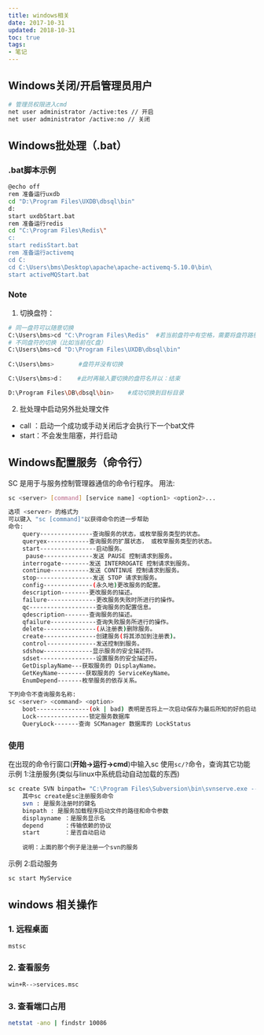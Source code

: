 ```yaml
---
title: windows相关
date: 2017-10-31
updated: 2018-10-31
toc: true
tags:
- 笔记
---
```

## Windows关闭/开启管理员用户

```bash
# 管理员权限进入cmd
net user administrator /active:tes // 开启
net user administrator /active:no // 关闭
```

## Windows批处理（.bat）

### .bat脚本示例

```bash
@echo off
rem 准备运行uxdb
cd "D:\Program Files\UXDB\dbsql\bin" 
d:
start uxdbStart.bat
rem 准备运行redis
cd "C:\Program Files\Redis\" 
c:
start redisStart.bat
rem 准备运行activemq
cd C:
cd C:\Users\bms\Desktop\apache\apache-activemq-5.10.0\bin\ 
start activeMQStart.bat
```

### Note

1. 切换盘符：

```bash
# 同一盘符可以随意切换
C:\Users\bms>cd "C:\Program Files\Redis"  #若当前盘符中有空格，需要将盘符路径用“”引起来，否则会出错
# 不同盘符的切换（比如当前在C盘）
C:\Users\bms>cd "D:\Program Files\UXDB\dbsql\bin"
    
C:\Users\bms>       #盘符并没有切换

C:\Users\bms>d：    #此时再输入要切换的盘符名并以：结束

D:\Program Files\DB\dbsql\bin>    #成功切换到目标目录
```

2. 批处理中启动另外批处理文件

- call ：启动一个成功或手动关闭后才会执行下一个bat文件
- start：不会发生阻塞，并行启动

## Windows配置服务（命令行）

SC 是用于与服务控制管理器通信的命令行程序。
用法:

```bash
sc <server> [command] [service name] <option1> <option2>...

选项 <server> 的格式为
可以键入 "sc [command]"以获得命令的进一步帮助
命令:
    query---------------查询服务的状态，或枚举服务类型的状态。
    queryex------------查询服务的扩展状态， 或枚举服务类型的状态。
    start----------------启动服务。
     pause--------------发送 PAUSE 控制请求到服务。
    interrogate--------发送 INTERROGATE 控制请求到服务。
    continue-----------发送 CONTINUE 控制请求到服务。
    stop----------------发送 STOP 请求到服务。
    config--------------(永久地)更改服务的配置。
    description--------更改服务的描述。
    failure--------------更改服务失败时所进行的操作。
    qc-------------------查询服务的配置信息。
    qdescription-------查询服务的描述。
    qfailure-------------查询失败服务所进行的操作。
    delete---------------(从注册表)删除服务。
    create---------------创建服务(将其添加到注册表)。
    control--------------发送控制到服务。
    sdshow--------------显示服务的安全描述符。
    sdset----------------设置服务的安全描述符。
    GetDisplayName---获取服务的 DisplayName。
    GetKeyName--------获取服务的 ServiceKeyName。
    EnumDepend-------枚举服务的依存关系。

下列命令不查询服务名称:
sc <server> <command> <option>
    boot---------------(ok | bad) 表明是否将上一次启动保存为最后所知的好的启动配置
    Lock---------------锁定服务数据库
    QueryLock-------查询 SCManager 数据库的 LockStatus
```

### 使用

在出现的命令行窗口(**开始->运行->cmd**)中输入sc
使用`sc/?`命令，查询其它功能
示例 1:注册服务(类似与linux中系统启动自动加载的东西)

```bash
sc create SVN binpath= "C:\Program Files\Subversion\bin\svnserve.exe --service -r D:\svn" displayname= "Subversion Server" depend= Tcpip start= auto
    其中sc create是sc注册服务命令
    svn : 是服务注册时的键名
    binpath : 是服务加载程序启动文件的路径和命令参数
    displayname ：是服务显示名
    depend      ：传输依赖的协议
    start       ：是否自动启动
    
    说明：上面的那个例子是注册一个svn的服务
```

示例 2:启动服务

```bash
sc start MyService
```

## windows 相关操作

### 1. 远程桌面

```bash
mstsc
```

### 2. 查看服务

```bash
win+R-->services.msc
```

### 3. 查看端口占用

```bash
netstat -ano | findstr 10086
```
